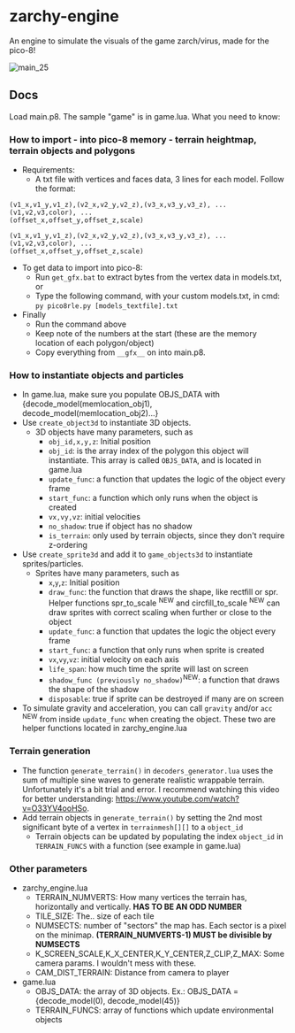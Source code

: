 # zarchy-engine
An engine to simulate the visuals of the game zarch/virus, made for the pico-8!

![main_25](https://user-images.githubusercontent.com/24397077/145115452-012ad352-d3e1-491f-ba76-34961287d8b4.gif)

## Docs

Load main.p8. The sample "game" is in game.lua. What you need to know:

### How to import - into pico-8 memory - terrain heightmap, terrain objects and polygons

- Requirements:
  - A txt file with vertices and faces data, 3 lines for each model. Follow the format:
```
(v1_x,v1_y,v1_z),(v2_x,v2_y,v2_z),(v3_x,v3_y,v3_z), ...
(v1,v2,v3,color), ...
(offset_x,offset_y,offset_z,scale)

(v1_x,v1_y,v1_z),(v2_x,v2_y,v2_z),(v3_x,v3_y,v3_z), ...
(v1,v2,v3,color), ...
(offset_x,offset_y,offset_z,scale)
```

- To get data to import into pico-8:
  - Run ```get_gfx.bat``` to extract bytes from the vertex data in models.txt, or
  - Type the following command, with your custom models.txt, in cmd:
    ```py pico8rle.py [models_textfile].txt```
- Finally
  - Run the command above 
  - Keep note of the numbers at the start (these are the memory location of each polygon/object)
  - Copy everything from ```__gfx__``` on into main.p8.

### How to instantiate objects and particles
- In game.lua, make sure you populate OBJS_DATA with {decode_model(memlocation_obj1), decode_model(memlocation_obj2)...}
- Use ```create_object3d``` to instantiate 3D objects.
  - 3D objects have many parameters, such as 
    - ```obj_id,x,y,z```: Initial position
    - ```obj_id```: is the array index of the polygon this object will instantiate. This array is called ```OBJS_DATA```, and is located in game.lua
    - ```update_func```: a function that updates the logic of the object every frame
    - ```start_func```: a function which only runs when the object is created
    - ```vx,vy,vz```: initial velocities
    - ```no_shadow```:  true if object has no shadow
    - ```is_terrain```: only used by terrain objects, since they don't require z-ordering
- Use ```create_sprite3d``` and add it to ```game_objects3d``` to instantiate sprites/particles.
  - Sprites have many parameters, such as 
    - ```x```,```y```,```z```: Initial position
    - ```draw_func```: the function that draws the shape, like rectfill or spr. Helper functions spr_to_scale <sup>NEW</sup> and circfill_to_scale <sup>NEW</sup> can draw sprites with correct scaling when further or close to the object
    - ```update_func```: a function that updates the logic the object every frame
    - ```start_func```: a function that only runs when sprite is created
    - ```vx```,```vy```,```vz```: initial velocity on each axis
    -  ```life_span```: how much time the sprite will last on screen
    -  ```shadow_func (previously no_shadow)```<sup>NEW</sup>: a function that draws the shape of the shadow
    -  ```disposable```: true if sprite can be destroyed if many are on screen
- To simulate gravity and acceleration, you can call ```gravity``` and/or ```acc``` <sup>NEW</sup> from inside ```update_func``` when creating the object. These two are helper functions located in zarchy_engine.lua

### Terrain generation

- The function ```generate_terrain()``` in ```decoders_generator.lua``` uses the sum of multiple sine waves to generate realistic wrappable terrain. Unfortunately it's a bit trial and error. I recommend watching this video for better understanding: https://www.youtube.com/watch?v=O33YV4ooHSo.
- Add terrain objects in ```generate_terrain()``` by setting the 2nd most significant byte of a vertex in ```terrainmesh[][]``` to a ```object_id```
  - Terrain objects can be updated by populating the index ```object_id``` in ```TERRAIN_FUNCS``` with a function (see example in game.lua)

### Other parameters
- zarchy_engine.lua
  - TERRAIN_NUMVERTS: How many vertices the terrain has, horizontally and vertically. **HAS TO BE AN ODD NUMBER**
  - TILE_SIZE: The.. size of each tile
  - NUMSECTS: number of "sectors" the map has. Each sector is a pixel on the minimap. **(TERRAIN_NUMVERTS-1) MUST be divisible by NUMSECTS**
  - K_SCREEN_SCALE,K_X_CENTER,K_Y_CENTER,Z_CLIP,Z_MAX: Some camera params. I wouldn't mess with these.
  - CAM_DIST_TERRAIN: Distance from camera to player
- game.lua
  - OBJS_DATA: the array of 3D objects. Ex.: OBJS_DATA = {decode_model(0), decode_model(45)}
  - TERRAIN_FUNCS: array of functions which update environmental objects
